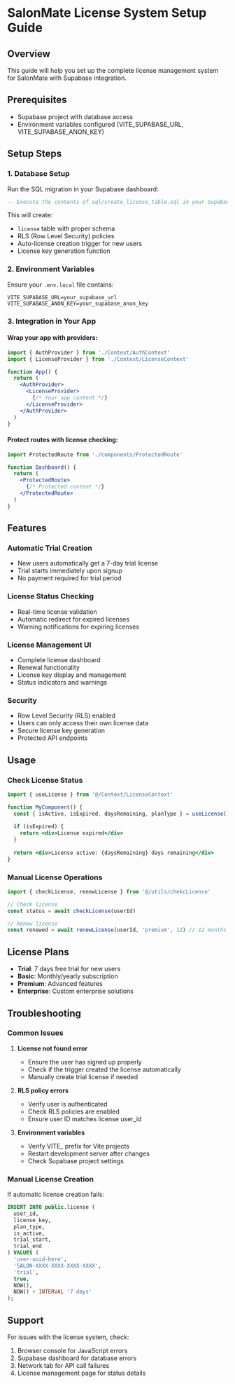 # SalonMate License System Setup Guide

## Overview
This guide will help you set up the complete license management system for SalonMate with Supabase integration.

## Prerequisites
- Supabase project with database access
- Environment variables configured (VITE_SUPABASE_URL, VITE_SUPABASE_ANON_KEY)

## Setup Steps

### 1. Database Setup
Run the SQL migration in your Supabase dashboard:

```sql
-- Execute the contents of sql/create_license_table.sql in your Supabase SQL editor
```

This will create:
- `license` table with proper schema
- RLS (Row Level Security) policies
- Auto-license creation trigger for new users
- License key generation function

### 2. Environment Variables
Ensure your `.env.local` file contains:

```env
VITE_SUPABASE_URL=your_supabase_url
VITE_SUPABASE_ANON_KEY=your_supabase_anon_key
```

### 3. Integration in Your App

#### Wrap your app with providers:
```jsx
import { AuthProvider } from './Context/AuthContext'
import { LicenseProvider } from './Context/LicenseContext'

function App() {
  return (
    <AuthProvider>
      <LicenseProvider>
        {/* Your app content */}
      </LicenseProvider>
    </AuthProvider>
  )
}
```

#### Protect routes with license checking:
```jsx
import ProtectedRoute from './components/ProtectedRoute'

function Dashboard() {
  return (
    <ProtectedRoute>
      {/* Protected content */}
    </ProtectedRoute>
  )
}
```

## Features

### Automatic Trial Creation
- New users automatically get a 7-day trial license
- Trial starts immediately upon signup
- No payment required for trial period

### License Status Checking
- Real-time license validation
- Automatic redirect for expired licenses
- Warning notifications for expiring licenses

### License Management UI
- Complete license dashboard
- Renewal functionality
- License key display and management
- Status indicators and warnings

### Security
- Row Level Security (RLS) enabled
- Users can only access their own license data
- Secure license key generation
- Protected API endpoints

## Usage

### Check License Status
```jsx
import { useLicense } from '@/Context/LicenseContext'

function MyComponent() {
  const { isActive, isExpired, daysRemaining, planType } = useLicense()
  
  if (isExpired) {
    return <div>License expired</div>
  }
  
  return <div>License active: {daysRemaining} days remaining</div>
}
```

### Manual License Operations
```jsx
import { checkLicense, renewLicense } from '@/utils/chekcLicence'

// Check license
const status = await checkLicense(userId)

// Renew license
const renewed = await renewLicense(userId, 'premium', 12) // 12 months premium
```

## License Plans
- **Trial**: 7 days free trial for new users
- **Basic**: Monthly/yearly subscription
- **Premium**: Advanced features
- **Enterprise**: Custom enterprise solutions

## Troubleshooting

### Common Issues

1. **License not found error**
   - Ensure the user has signed up properly
   - Check if the trigger created the license automatically
   - Manually create trial license if needed

2. **RLS policy errors**
   - Verify user is authenticated
   - Check RLS policies are enabled
   - Ensure user ID matches license user_id

3. **Environment variables**
   - Verify VITE_ prefix for Vite projects
   - Restart development server after changes
   - Check Supabase project settings

### Manual License Creation
If automatic license creation fails:

```sql
INSERT INTO public.license (
  user_id,
  license_key,
  plan_type,
  is_active,
  trial_start,
  trial_end
) VALUES (
  'user-uuid-here',
  'SALON-XXXX-XXXX-XXXX-XXXX',
  'trial',
  true,
  NOW(),
  NOW() + INTERVAL '7 days'
);
```

## Support
For issues with the license system, check:
1. Browser console for JavaScript errors
2. Supabase dashboard for database errors
3. Network tab for API call failures
4. License management page for status details
